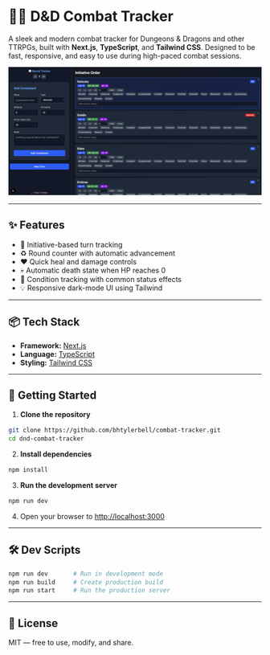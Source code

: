 # 🧙‍♂️ D&D Combat Tracker

A sleek and modern combat tracker for Dungeons & Dragons and other TTRPGs, built with **Next.js**, **TypeScript**, and **Tailwind CSS**. Designed to be fast, responsive, and easy to use during high-paced combat sessions.

![Combat Tracker Screenshot](./public/screenshot.png)

---

## ✨ Features

- 🎯 Initiative-based turn tracking
- ♻️ Round counter with automatic advancement
- ❤️ Quick heal and damage controls
- 💀 Automatic death state when HP reaches 0
- 🧠 Condition tracking with common status effects
- 💡 Responsive dark-mode UI using Tailwind

---

## 📦 Tech Stack

- **Framework:** [Next.js](https://nextjs.org/)
- **Language:** [TypeScript](https://www.typescriptlang.org/)
- **Styling:** [Tailwind CSS](https://tailwindcss.com/)

---

## 🚀 Getting Started

1. **Clone the repository**

```bash
git clone https://github.com/bhtylerbell/combat-tracker.git
cd dnd-combat-tracker
```

2. **Install dependencies**

```bash
npm install
```

3. **Run the development server**

```bash
npm run dev
```

4. Open your browser to [http://localhost:3000](http://localhost:3000)

---

## 🛠️ Dev Scripts

```bash
npm run dev       # Run in development mode
npm run build     # Create production build
npm run start     # Run the production server
```

---

## 📖 License

MIT — free to use, modify, and share.